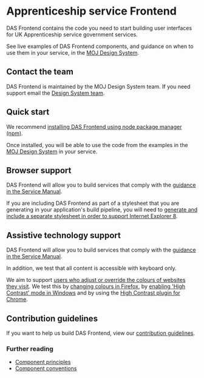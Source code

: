 # Apprenticeship service Frontend

DAS Frontend contains the code you need to start building user interfaces for UK Apprenticeship service government services.

See live examples of DAS Frontend components, and guidance on when to use them in your service, in the [MOJ Design System](https://moj-design-system.herokuapp.com/).

## Contact the team

DAS Frontend is maintained by the MOJ Design System team. If you need support email the [Design System team](mailto:design-system@digital.justice.gov.uk).

## Quick start

We recommend [installing DAS Frontend using node package manager (npm)](docs/installation/installing-with-npm.md).

Once installed, you will be able to use the code from the examples in the [MOJ Design System](https://moj-design-system.herokuapp.com/) in your service.

## Browser support

DAS Frontend will allow you to build services that comply with the [guidance in the Service Manual][service-manual-browsers].

If you are including DAS Frontend as part of a stylesheet that you are generating in your application's build pipeline, you will need to [generate and
include a separate stylesheet in order to support Internet Explorer 8](docs/installation/supporting-internet-explorer-8.md).

[service-manual-browsers]: https://www.gov.uk/service-manual/technology/designing-for-different-browsers-and-devices#browsers-to-test-in

## Assistive technology support

DAS Frontend will allow you to build services that comply with the [guidance in the Service Manual][service-manual-assistive-technologies].

In addition, we test that all content is accessible with keyboard only.

We aim to support [users who adjust or override the colours of websites they visit][how-users-change-colours-on-websites]. We test this by [changing colours in Firefox][changing-colours-in-firefox], by [enabling 'High Contrast' mode in Windows][enabling-high-contrast-mode-in-windows] and by using the [High Contrast plugin for Chrome][high-contrast-plugin-for-chrome].

[service-manual-assistive-technologies]: https://www.gov.uk/service-manual/technology/testing-with-assistive-technologies#what-to-test

[changing-colours-in-firefox]:
https://support.mozilla.org/en-US/kb/change-fonts-and-colors-websites-use

[enabling-high-contrast-mode-in-windows]:
https://support.microsoft.com/en-gb/help/13862/windows-use-high-contrast-mode

[high-contrast-plugin-for-chrome]: https://chrome.google.com/webstore/detail/high-contrast/djcfdncoelnlbldjfhinnjlhdjlikmph?hl=en-US

[how-users-change-colours-on-websites]:
https://accessibility.blog.gov.uk/2017/03/27/how-users-change-colours-on-websites/

## Contribution guidelines

If you want to help us build DAS Frontend, view our [contribution guidelines](CONTRIBUTING.md).

### Further reading

- [Component principles](https://github.com/alphagov/govuk_publishing_components/blob/master/docs/component_principles.md)
- [Component conventions](https://github.com/alphagov/govuk_publishing_components/blob/master/docs/component_conventions.md)
